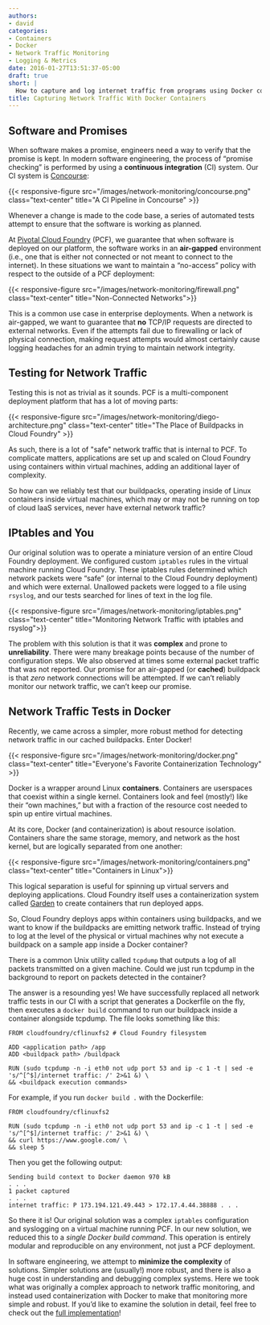 ```yaml
---
authors:
- david
categories:
- Containers
- Docker
- Network Traffic Monitoring
- Logging & Metrics
date: 2016-01-27T13:51:37-05:00
draft: true
short: |
  How to capture and log internet traffic from programs using Docker containers.
title: Capturing Network Traffic With Docker Containers
---
```



## Software and Promises

When software makes a promise, engineers need a way to verify that the promise is kept. In modern
software engineering, the process of “promise checking” is performed by using a __continuous integration__ (CI) system.
Our CI system is [Concourse](https://concourse.ci/):

{{< responsive-figure src="/images/network-monitoring/concourse.png" class="text-center" title="A CI Pipeline in Concourse" >}}

Whenever a change is made to the code base, a series of automated tests attempt to ensure that the
software is working as planned.

At [Pivotal Cloud Foundry](https://pivotal.io/platform) (PCF), we guarantee that when software is deployed
on our platform, the software works in an __air-gapped__ environment (i.e., one that is either not connected
or not meant to connect to the internet). In these situations we want to maintain a “no-access”
policy with respect to the outside of a PCF deployment:

{{< responsive-figure src="/images/network-monitoring/firewall.png" class="text-center" title="Non-Connected Networks">}}

This is a common use case in enterprise deployments. When a network is air-gapped, we want to guarantee that __no__
TCP/IP requests are directed to external networks. Even if the attempts fail due to firewalling or lack of
physical connection, making request attempts would almost certainly cause logging headaches for an
admin trying to maintain network integrity.


## Testing for Network Traffic

Testing this is not as trivial as it sounds. PCF is a multi-component deployment platform that
has a lot of moving parts:

{{< responsive-figure src="/images/network-monitoring/diego-architecture.png" class="text-center" title="The Place of Buildpacks in Cloud Foundry" >}}

As such, there is a lot of "safe" network traffic that is internal to PCF. To complicate matters,
applications are set up and scaled on Cloud Foundry using containers within virtual machines,
adding an additional layer of complexity.

So how can we reliably test that our buildpacks, operating inside of Linux containers inside
virtual machines, which may or may not be running on top of cloud IaaS services, never have
external network traffic?


## IPtables and You

Our original solution was to operate a miniature version of an entire Cloud Foundry deployment.
We configured custom `iptables` rules in the virtual machine running Cloud Foundry. These iptables
rules determined which network packets were “safe” (or internal to the Cloud Foundry deployment)
and which were external. Unallowed packets were logged to a file using `rsyslog`, and our tests
searched for lines of text in the log file.

{{< responsive-figure src="/images/network-monitoring/iptables.png" class="text-center" title="Monitoring Network Traffic with iptables and rsyslog">}}

The problem with this solution is that it was __complex__ and prone to __unreliability__. There were
many breakage points because of the number of configuration steps. We also observed at
times some external packet traffic that was not reported. Our promise for an air-gapped
(or __cached__) buildpack is that *zero* network connections will be attempted. If we can’t
reliably monitor our network traffic, we can’t keep our promise.


## Network Traffic Tests in Docker

Recently, we came across a simpler, more robust method for detecting network traffic
in our cached buildpacks. Enter Docker!

{{< responsive-figure src="/images/network-monitoring/docker.png" class="text-center" title="Everyone's Favorite Containerization Technology" >}}

Docker is a wrapper around Linux __containers__. Containers are userspaces that coexist
within a single kernel. Containers look and feel (mostly!) like their “own machines,”
but with a fraction of the resource cost needed to spin up entire virtual machines.

At its core, Docker (and containerization) is about resource isolation. Containers share
the same storage, memory, and network as the host kernel, but are logically separated from one another:

{{< responsive-figure src="/images/network-monitoring/containers.png" class="text-center" title="Containers in Linux">}}

This logical separation is useful for spinning up virtual servers and deploying applications. Cloud Foundry
itself uses a containerization system called
[Garden](https://blog.pivotal.io/pivotal-cloud-foundry/features/cloud-foundry-container-technology-a-garden-overview)
to create containers that run deployed apps.

So, Cloud Foundry deploys apps within containers using buildpacks, and we want to know if the buildpacks
are emitting network traffic. Instead of trying to log at the level of the physical or virtual machines
why not execute a buildpack on a sample app inside a Docker container?

There is a common Unix utility called `tcpdump` that outputs a log of all packets transmitted
on a given machine. Could we just run tcpdump in the background to report on packets detected
in the container?

The answer is a resounding yes! We have successfully replaced all network traffic tests in our CI
with a script that generates a Dockerfile on the fly, then executes a `docker build` command to run
our buildpack inside a container alongside tcpdump. The file looks something like this:

~~~docker
FROM cloudfoundry/cflinuxfs2 # Cloud Foundry filesystem

ADD <application path> /app
ADD <buildpack path> /buildpack

RUN (sudo tcpdump -n -i eth0 not udp port 53 and ip -c 1 -t | sed -e 's/^[^$]/internet traffic: /' 2>&1 &) \
&& <buildpack execution commands>
~~~

For example, if you run `docker build .` with the Dockerfile:

~~~docker
FROM cloudfoundry/cflinuxfs2

RUN (sudo tcpdump -n -i eth0 not udp port 53 and ip -c 1 -t | sed -e 's/^[^$]/internet traffic: /' 2>&1 &) \
&& curl https://www.google.com/ \
&& sleep 5
~~~

Then you get the following output:

```
Sending build context to Docker daemon 970 kB
. . .
1 packet captured
. . .
internet traffic: P 173.194.121.49.443 > 172.17.4.44.38888 . . .
```

So there it is! Our original solution was a complex `iptables` configuration and syslogging on a virtual machine running PCF.
In our new solution, we reduced this to a *single Docker build command*. This operation is entirely modular and reproducible
on any environment, not just a PCF deployment.

In software engineering, we attempt to __minimize the complexity__ of solutions. Simpler solutions are (usually!) more robust,
and there is also a huge cost in understanding and debugging complex systems. Here we took what was originally a
complex approach to network traffic monitoring, and instead used containerization with Docker to make that monitoring
more simple and robust. If you’d like to examine the solution in detail, feel free to check out the
[full implementation](https://github.com/cloudfoundry/machete/blob/master/lib/machete/matchers/app_has_internet_traffic.rb)!
